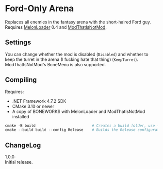 # Ford-Only Arena
Replaces all enemies in the fantasy arena with the short-haired Ford guy.  
Requires [MelonLoader](https://github.com/LavaGang/MelonLoader) 0.4 and [ModThatIsNotMod](https://boneworks.thunderstore.io/package/gnonme/ModThatIsNotMod/).

## Settings
You can change whether the mod is disabled (`Disabled`) and whether to keep the turret in the arena (I fucking hate that thing) (`KeepTurret`).  
ModThatIsNotMod's BoneMenu is also supported.

## Compiling
Requires:
- .NET Framework 4.7.2 SDK
- CMake 3.10 or newer
- A copy of BONEWORKS with MelonLoader and ModThatIsNotMod installed

```ps1
cmake -B build                          # Creates a build folder, use -DBONEWORKS_DIR=<path> if you installed BONEWORKS somewhere outside of C:\Program Files (x86)\Steam\steamapps\common
cmake --build build --config Release    # Builds the Release configuration.
```

## ChangeLog
1.0.0:  
Initial release.
